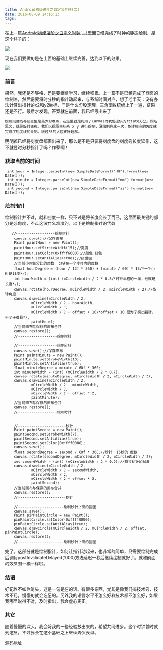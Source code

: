 ```yaml
---
title: Android初级进阶之自定义时钟(二)
date: 2016-08-09 14:16:13
tags:
---
```

在上一篇[Android初级进阶之自定义时钟(一)](http://www.jianshu.com/p/7df63512a1b0)里面已经完成了时钟的静态绘制，是这个样子的：

![](http://obh9jd33g.bkt.clouddn.com/colick_img.png)

现在我们要做的是在上面的基础上继续完善，达到以下的效果。

![](http://obh9jd33g.bkt.clouddn.com/时钟滚动.gif)

### 前言
果然，我还是不够格，还是要继续学习，继续积累。上一篇不是已经完成了页面的绘制咯，然后需要将时分秒的指针动起来，与系统时间对应，想了老半天：没有办法计算出指针的x2和y2坐标，于是什么勾股定理，三角函数统统上了一遍，结果还是不行。最后才发现，答案就在前面，我已经写出来了

	绘制刻度线与刻度值是最大的难点，在这里就是利用了Canvas为我们提供的rotate方法，顾名思义，就是旋转画布。我们以视图坐标系 x y 进行绘制，没绘制完成一次，旋转相应的角度就完成了刻度线的绘制。玩过PS的人应该好理解。

明明都已经将刻度盘都画出来了，那么是不是只要将刻度盘的刻度的长度延伸，这不就是时分秒指针了吗？作孽啊！

### 获取当前的时间
	 int hour = Integer.parseInt(new SimpleDateFormat("HH").format(new Date()));
     int minute = Integer.parseInt(new SimpleDateFormat("mm").format(new Date()));
     int second = Integer.parseInt(new SimpleDateFormat("ss").format(new Date()));

### 绘制指针
绘制指针并不难，就和刻度一样，只不过是将长度变长了而已，这里面最关键的部分是求角度，不过这没什么难度的，以下是绘制指针的代码
	
       //------------------绘制时针
        canvas.save();//保存画布
        Paint paintHour = new Paint();
        paintHour.setStrokeWidth(15);//宽度
        paintHour.setColor(0xffff6600);//颜色 红色
        paintHour.setAntiAlias(true);//抗锯齿
        //当前小时百分比的度数  分钟在一个小时内的度数
        float hourDegree = (hour / 12f * 360) + (minute / 60f * 15/*一个小时是15度*/);
        int hourWidth = (int) (mCircleWidth / 2 * 0.5/*时钟半径的一半，也就是长度*/);
        canvas.rotate(hourDegree, mCircleWidth / 2, mCircleWidth / 2);//旋转角度
        canvas.drawLine(mCircleWidth / 2,
                mCircleWidth / 2 - hourWidth,
                mCircleWidth / 2,
                mCircleWidth / 2 + offset + 10/*offset + 10 是为了突出指针，不至于难看*/,
                paintHour);
        //当前画布与保存的画布合并
        canvas.restore();
        //------------------绘制时针

        //------------------绘制分针
        canvas.save();//保存画布
        Paint paintMinute = new Paint();
        paintMinute.setStrokeWidth(10);
        paintMinute.setAntiAlias(true);
        float minuteDegree = minute / 60f * 360;
        int minuteWidth = (int) (mCircleWidth / 2 * 0.7);
        canvas.rotate(minuteDegree, mCircleWidth / 2, mCircleWidth / 2);
        canvas.drawLine(mCircleWidth / 2,
                mCircleWidth / 2 - minuteWidth,
                mCircleWidth / 2,
                mCircleWidth / 2 + offset * 2,
                paintMinute);
        //当前画布与保存的画布合并
        canvas.restore();
        //------------------绘制分针


        //----------------------秒针
        Paint paintSecond = new Paint();
        paintSecond.setStrokeWidth(7);
        paintSecond.setAntiAlias(true);
        paintSecond.setColor(0xffff0000);
        canvas.save();
        float secondDegree = second / 60f * 360;//秒针  15秒的 度数
        canvas.rotate(secondDegree, mCircleWidth / 2, mCircleWidth / 2);
        int secondWidth = (int) (mCircleWidth / 2 * 0.9);//获得秒针的长度
        canvas.drawLine(mCircleWidth / 2,
                mCircleWidth / 2 - secondWidth,
                mCircleWidth / 2,
                mCircleWidth / 2 + offset * 3,
                paintSecond);
        //当前画布与保存的画布合并
        canvas.restore();
        //----------------------秒针

        //---------------------绘制秒针上面的圆圈
        canvas.save();
        Paint pinPaintCircle = new Paint();
        pinPaintCircle.setColor(0xffff0000);
        pinPaintCircle.setAntiAlias(true);
        canvas.drawCircle(mCircleWidth / 2, mCircleWidth / 2, offset, pinPaintCircle);
        canvas.restore();
        //---------------------绘制秒针上面的圆圈

完了，这部分就是绘制指针，如何让指针动起来，也非常的简单，只需要绘制完成后调用postInvalidateDelayed(1000)方法延迟一秒后继续绘制就好了。就和前面的效果图一模一样啦。

### 结语
好记性不如烂笔头，这是一句是在的话。有很多东西，尤其是像我们搞技术的，技术不用，慢慢的就会忘记的。另外我的语言水平不怎么好和技术都不怎么好，如果我哪里说得不对，及时指出，我会虚心更正。

### 其它
随着慢慢的深入，我会将我的一些经验放出来的，希望共同进步。这个时钟暂时就到这里，不过我会在这个基础之上继续弄仪表盘。


[源码地址](https://github.com/aohanyao/Advanced/blob/master/code/CustomView/Dashboard/app/src/main/java/aohanyao/com/dashboard/DashboardView.java)